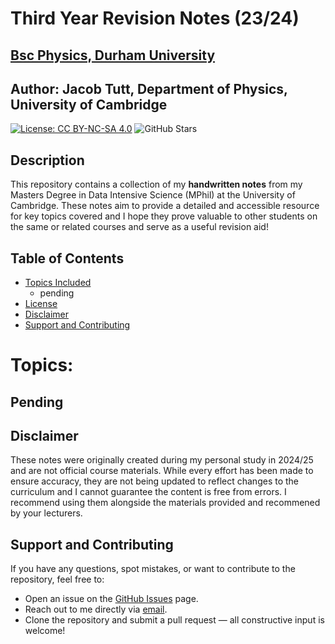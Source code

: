 # **Third Year Revision Notes (23/24)** 
## [Bsc Physics, Durham University](https://www.durham.ac.uk/study/courses/physics-f300/)
## Author: Jacob Tutt, Department of Physics, University of Cambridge

[![License: CC BY-NC-SA 4.0](https://img.shields.io/badge/License-CC%20BY--NC--SA%204.0-lightgrey.svg)](https://creativecommons.org/licenses/by-nc-sa/4.0/)
![GitHub Stars](https://img.shields.io/github/stars/JacobTutt/BSc_Physics_Notes?style=social)



## Description
This repository contains a collection of my **handwritten notes** from my Masters Degree in Data Intensive Science (MPhil) at the University of Cambridge. These notes aim to provide a detailed and accessible resource for key topics covered and I hope they prove valuable to other students on the same or related courses and serve as a useful revision aid!


## Table of Contents
- [Topics Included](#topics)
  - pending
- [License](#license)
- [Disclaimer](#disclaimer)
- [Support and Contributing](#support-and-contributing)


# Topics:

## Pending

## Disclaimer
These notes were originally created during my personal study in 2024/25 and are not official course materials. While every effort has been made to ensure accuracy, they are not being updated to reflect changes to the curriculum and I cannot guarantee the content is free from errors. I recommend using them alongside the materials provided and recommened by your lecturers.

## Support and Contributing
If you have any questions, spot mistakes, or want to contribute to the repository, feel free to:
- Open an issue on the [GitHub Issues](https://github.com/JacobTutt/MPhil_DIS_Notes/issues) page.  
- Reach out to me directly via [email](mailto:jacobtutt@icloud.com).
- Clone the repository and submit a pull request — all constructive input is welcome!
